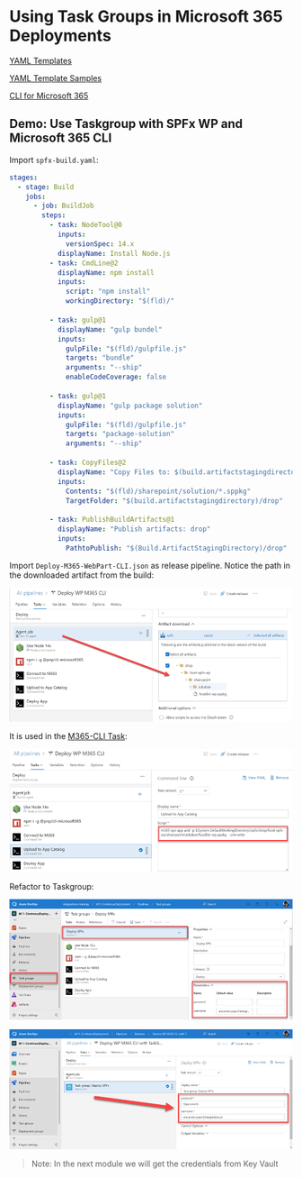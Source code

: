 # Using Task Groups in Microsoft 365 Deployments

[YAML Templates](https://docs.microsoft.com/en-us/azure/devops/pipelines/process/templates?view=azure-devops)

[YAML Template Samples](https://github.com/microsoft/azure-pipelines-yaml/tree/master/templates)

[CLI for Microsoft 365](https://pnp.github.io/cli-microsoft365/)

## Demo: Use Taskgroup with SPFx WP and Microsoft 365 CLI

Import `spfx-build.yaml`:

```yaml
stages:
  - stage: Build
    jobs:
      - job: BuildJob
        steps:
          - task: NodeTool@0
            inputs:
              versionSpec: 14.x
            displayName: Install Node.js
          - task: CmdLine@2
            displayName: npm install
            inputs:
              script: "npm install"
              workingDirectory: "$(fld)/"

          - task: gulp@1
            displayName: "gulp bundel"
            inputs:
              gulpFile: "$(fld)/gulpfile.js"
              targets: "bundle"
              arguments: "--ship"
              enableCodeCoverage: false

          - task: gulp@1
            displayName: "gulp package solution"
            inputs:
              gulpFile: "$(fld)/gulpfile.js"
              targets: "package-solution"
              arguments: "--ship"

          - task: CopyFiles@2
            displayName: "Copy Files to: $(build.artifactstagingdirectory)/drop"
            inputs:
              Contents: "$(fld)/sharepoint/solution/*.sppkg"
              TargetFolder: "$(build.artifactstagingdirectory)/drop"

          - task: PublishBuildArtifacts@1
            displayName: "Publish artifacts: drop"
            inputs:
              PathtoPublish: "$(Build.ArtifactStagingDirectory)/drop"

```

Import `Deploy-M365-WebPart-CLI.json` as release pipeline. Notice the path in the downloaded artifact from the build:

![artifact](_images/artifact.png)

It is used in the [M365-CLI Task](https://pnp.github.io/cli-microsoft365/cmd/spo/app/app-add/):

![m365-cli](_images/m365-cli.png)

Refactor to Taskgroup:

![taskgroup](_images/taskgroup.png)

![final](_images/final.png)

>Note: In the next module we will get the credentials from Key Vault